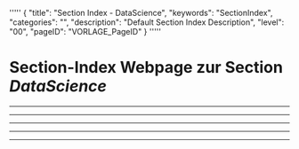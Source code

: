 '''''
{
"title": "Section Index - DataScience",
"keywords": "SectionIndex",
"categories": "",
"description": "Default Section Index Description",
"level": "00",
"pageID": "VORLAGE_PageID"
}
'''''


<h1>Section-Index Webpage zur Section <i>DataScience</i></h1>

<hr><hr><hr><hr><hr>